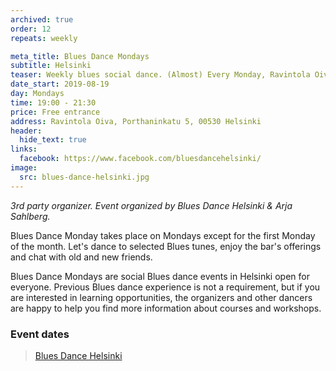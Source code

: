 ```yaml
---
archived: true
order: 12
repeats: weekly

meta_title: Blues Dance Mondays
subtitle: Helsinki
teaser: Weekly blues social dance. (Almost) Every Monday, Ravintola Oiva, 19.00 - 21.30.
date_start: 2019-08-19
day: Mondays
time: 19:00 - 21:30
price: Free entrance
address: Ravintola Oiva, Porthaninkatu 5, 00530 Helsinki
header:
  hide_text: true
links:
  facebook: https://www.facebook.com/bluesdancehelsinki/
image:
  src: blues-dance-helsinki.jpg
---
```


_3rd party organizer. Event organized by Blues Dance Helsinki & Arja Sahlberg._

Blues Dance Monday takes place on Mondays except for the first Monday of the month. Let's dance to selected Blues tunes, enjoy the bar's offerings and chat with old and new friends.

Blues Dance Mondays are social Blues dance events in Helsinki open for everyone. Previous Blues dance experience is not a requirement, but if you are interested in learning opportunities, the organizers and other dancers are happy to help you find more information about courses and workshops.

### Event dates

<div class="fb-page" data-href="https://www.facebook.com/pg/bluesdancehelsinki/" data-tabs="events" data-width="" data-height="" data-small-header="true" data-adapt-container-width="true" data-hide-cover="false" data-show-facepile="true"><blockquote cite="https://www.facebook.com/pg/bluesdancehelsinki/" class="fb-xfbml-parse-ignore"><a href="https://www.facebook.com/pg/bluesdancehelsinki/">Blues Dance Helsinki</a></blockquote></div>
